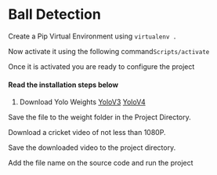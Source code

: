 <h1>Ball Detection</h1>

Create a Pip Virtual Environment using <code>virtualenv .</code>

Now activate it using the following command<code>Scripts/activate</code>

Once it is activated you are ready to configure the project

<h4>Read the installation steps below</h4>

1. Download Yolo Weights
[YoloV3](https://pjreddie.com/media/files/yolov3.weights)
[YoloV4](https://github.com/AlexeyAB/darknet/releases/download/darknet_yolo_v3_optimal/yolov4.weights)

  Save the file to the weight folder in the Project Directory.
  
Download a cricket video of not less than 1080P.
  
  Save the downloaded video to the project directory.
  
  Add the file name on the source code and run the project
